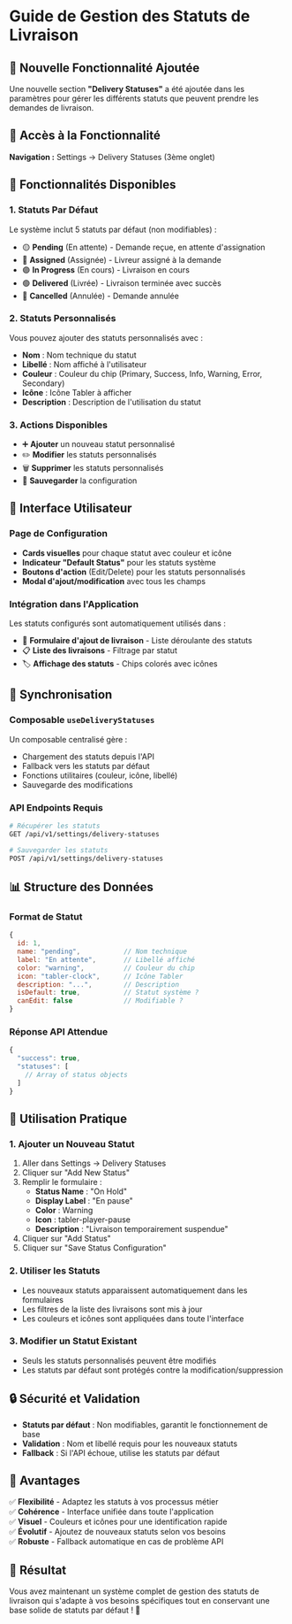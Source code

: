 # Guide de Gestion des Statuts de Livraison

## 🎯 Nouvelle Fonctionnalité Ajoutée

Une nouvelle section **"Delivery Statuses"** a été ajoutée dans les paramètres pour gérer les différents statuts que peuvent prendre les demandes de livraison.

## 📍 Accès à la Fonctionnalité

**Navigation :** Settings → Delivery Statuses (3ème onglet)

## 🔧 Fonctionnalités Disponibles

### **1. Statuts Par Défaut**
Le système inclut 5 statuts par défaut (non modifiables) :

- 🟡 **Pending** (En attente) - Demande reçue, en attente d'assignation
- 🔵 **Assigned** (Assignée) - Livreur assigné à la demande  
- 🟣 **In Progress** (En cours) - Livraison en cours
- 🟢 **Delivered** (Livrée) - Livraison terminée avec succès
- 🔴 **Cancelled** (Annulée) - Demande annulée

### **2. Statuts Personnalisés**
Vous pouvez ajouter des statuts personnalisés avec :

- **Nom** : Nom technique du statut
- **Libellé** : Nom affiché à l'utilisateur
- **Couleur** : Couleur du chip (Primary, Success, Info, Warning, Error, Secondary)
- **Icône** : Icône Tabler à afficher
- **Description** : Description de l'utilisation du statut

### **3. Actions Disponibles**
- ➕ **Ajouter** un nouveau statut personnalisé
- ✏️ **Modifier** les statuts personnalisés
- 🗑️ **Supprimer** les statuts personnalisés
- 💾 **Sauvegarder** la configuration

## 🎨 Interface Utilisateur

### **Page de Configuration**
- **Cards visuelles** pour chaque statut avec couleur et icône
- **Indicateur "Default Status"** pour les statuts système
- **Boutons d'action** (Edit/Delete) pour les statuts personnalisés
- **Modal d'ajout/modification** avec tous les champs

### **Intégration dans l'Application**
Les statuts configurés sont automatiquement utilisés dans :

- 📝 **Formulaire d'ajout de livraison** - Liste déroulante des statuts
- 📋 **Liste des livraisons** - Filtrage par statut
- 🏷️ **Affichage des statuts** - Chips colorés avec icônes

## 🔄 Synchronisation

### **Composable `useDeliveryStatuses`**
Un composable centralisé gère :
- Chargement des statuts depuis l'API
- Fallback vers les statuts par défaut
- Fonctions utilitaires (couleur, icône, libellé)
- Sauvegarde des modifications

### **API Endpoints Requis**
```bash
# Récupérer les statuts
GET /api/v1/settings/delivery-statuses

# Sauvegarder les statuts  
POST /api/v1/settings/delivery-statuses
```

## 📊 Structure des Données

### **Format de Statut**
```javascript
{
  id: 1,
  name: "pending",           // Nom technique
  label: "En attente",       // Libellé affiché
  color: "warning",          // Couleur du chip
  icon: "tabler-clock",      // Icône Tabler
  description: "...",        // Description
  isDefault: true,           // Statut système ?
  canEdit: false             // Modifiable ?
}
```

### **Réponse API Attendue**
```javascript
{
  "success": true,
  "statuses": [
    // Array of status objects
  ]
}
```

## 🎯 Utilisation Pratique

### **1. Ajouter un Nouveau Statut**
1. Aller dans Settings → Delivery Statuses
2. Cliquer sur "Add New Status"
3. Remplir le formulaire :
   - **Status Name** : "On Hold"
   - **Display Label** : "En pause"
   - **Color** : Warning
   - **Icon** : tabler-player-pause
   - **Description** : "Livraison temporairement suspendue"
4. Cliquer sur "Add Status"
5. Cliquer sur "Save Status Configuration"

### **2. Utiliser les Statuts**
- Les nouveaux statuts apparaissent automatiquement dans les formulaires
- Les filtres de la liste des livraisons sont mis à jour
- Les couleurs et icônes sont appliquées dans toute l'interface

### **3. Modifier un Statut Existant**
- Seuls les statuts personnalisés peuvent être modifiés
- Les statuts par défaut sont protégés contre la modification/suppression

## 🔒 Sécurité et Validation

- **Statuts par défaut** : Non modifiables, garantit le fonctionnement de base
- **Validation** : Nom et libellé requis pour les nouveaux statuts
- **Fallback** : Si l'API échoue, utilise les statuts par défaut

## 🚀 Avantages

✅ **Flexibilité** - Adaptez les statuts à vos processus métier  
✅ **Cohérence** - Interface unifiée dans toute l'application  
✅ **Visuel** - Couleurs et icônes pour une identification rapide  
✅ **Évolutif** - Ajoutez de nouveaux statuts selon vos besoins  
✅ **Robuste** - Fallback automatique en cas de problème API  

## 🎉 Résultat

Vous avez maintenant un système complet de gestion des statuts de livraison qui s'adapte à vos besoins spécifiques tout en conservant une base solide de statuts par défaut ! 🚀
